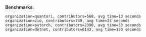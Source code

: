 **Benchmarks**:

    organization=quantori, contributors=560, avg time=13 seconds
    organization=zio, contributors=749, avg time=23 seconds
    organization=pytorch, contributors=2390, avg time=33 seconds
    organization=dotnet, contributors=6143, avg time=120 seconds
